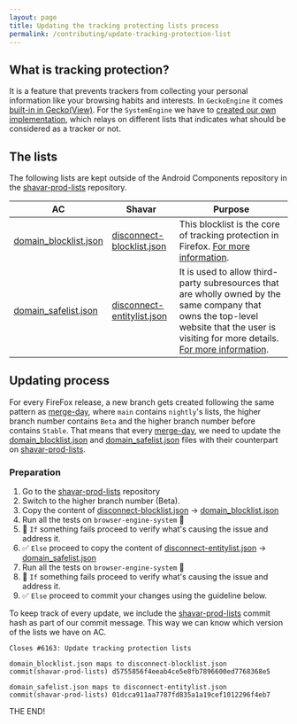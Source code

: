 ```yaml
---
layout: page
title: Updating the tracking protecting lists process
permalink: /contributing/update-tracking-protection-list
---
```


## What is tracking protection?

It is a feature that prevents trackers from collecting your personal information like your browsing habits and interests. In `GeckoEngine` it comes [built-in in Gecko(View)](https://mozilla.github.io/geckoview/javadoc/mozilla-central/org/mozilla/geckoview/ContentBlockingController.ContentBlockingException.html). For the `SystemEngine` we have to [created our own implementation](https://github.com/vladikoff/android-components/blob/main/components/browser/engine-system/src/main/java/mozilla/components/browser/engine/system/matcher/UrlMatcher.kt),
which relays on different lists that indicates what should be considered as a tracker or not.

## The lists

The following lists are kept outside of the Android Components repository in the [shavar-prod-lists](https://github.com/mozilla-services/shavar-prod-lists) repository.


| AC                    | Shavar                     | Purpose                                                                                                                                                                                                |
|-----------------------|----------------------------|--------------------------------------------------------------------------------------------------------------------------------------------------------------------------------------------------------|
| [domain_blocklist.json][1] | [disconnect-blocklist.json][2]  | This blocklist is the core of tracking protection in Firefox. [For more information][3].                                                                                                     |
| [domain_safelist.json][4]  | [disconnect-entitylist.json][5] | It is used to allow third-party subresources that are wholly owned by the same company that owns the top-level website that the user is visiting for more details. [For more information][6].|



## Updating process

For every FireFox release, a new branch gets created following the same pattern as [merge-day](https://mozac.org/contributing/merge-day),
where `main` contains `nightly`'s lists, the higher branch number contains `Beta` and the higher branch number before contains `Stable`.
That means that every [merge-day](https://mozac.org/contributing/merge-day), we need to update the [domain_blocklist.json][1] and [domain_safelist.json][4] files with their counterpart on [shavar-prod-lists](https://github.com/mozilla-services/shavar-prod-lists).

### Preparation
1. Go to the [shavar-prod-lists](https://github.com/mozilla-services/shavar-prod-lists) repository
2. Switch to the higher branch number (Beta).
3. Copy the content of [disconnect-blocklist.json][2] -> [domain_blocklist.json][1]
4. Run all the tests on `browser-engine-system` 🤞
5. 🔴 `If` something fails proceed to verify what's causing the issue and address it.
6. ✅ `Else` proceed to copy the content of [disconnect-entitylist.json][5] -> [domain_safelist.json][4]
7. Run all the tests on `browser-engine-system` 🤞
8. 🔴 `If` something fails proceed to verify what's causing the issue and address it.
9. ✅ `Else` proceed to commit your changes using the guideline below.

To keep track of every update, we include the [shavar-prod-lists](https://github.com/mozilla-services/shavar-prod-lists) commit hash as part of our commit message.
This way we can know which version of the lists we have on AC.

```
Closes #6163: Update tracking protection lists

domain_blocklist.json maps to disconnect-blocklist.json
commit(shavar-prod-lists) d5755856f4eeab4ce5e8fb7896600ed7768368e5

domain_safelist.json maps to disconnect-entitylist.json
commit(shavar-prod-lists) 01dcca911aa7787fd835a1a19cef1012296f4eb7
```

THE END!

[1]: https://github.com/mozilla-mobile/firefox-android/blob/main/android-components/components/browser/engine-system/src/main/res/raw/domain_blocklist.json
[2]: https://github.com/mozilla-services/shavar-prod-lists/blob/master/disconnect-blocklist.json
[3]: https://github.com/mozilla-services/shavar-prod-lists/blob/master/README.md#disconnect-blocklist.json
[4]: https://github.com/mozilla-mobile/firefox-android/blob/main/android-components/components/browser/engine-system/src/main/res/raw/domain_safelist.json
[5]: https://github.com/mozilla-services/shavar-prod-lists/blob/master/disconnect-entitylist.json
[6]: https://github.com/mozilla-services/shavar-prod-lists/blob/master/README.md#disconnect-entitylistjson
